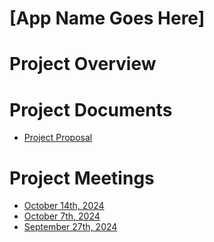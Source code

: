 # [App Name Goes Here]

# Project Overview

# Project Documents
- [Project Proposal](proposal.md)

# Project Meetings
- [October 14th, 2024]()
- [October 7th, 2024](/meetings/GVSU-CIS641-CompileAndConquer-2024-10-07.md)
- [September 27th, 2024](/meetings/GVSU-CIS641-CompileAndConquer-2024-09-27.md)
